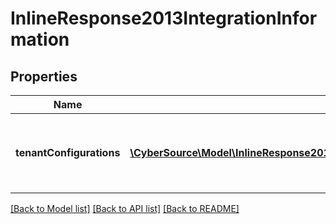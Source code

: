 # InlineResponse2013IntegrationInformation

## Properties
Name | Type | Description | Notes
------------ | ------------- | ------------- | -------------
**tenantConfigurations** | [**\CyberSource\Model\InlineResponse2013IntegrationInformationTenantConfigurations[]**](InlineResponse2013IntegrationInformationTenantConfigurations.md) | tenantConfigurations is an array of objects that includes the tenant information this merchant is associated with. | [optional] 

[[Back to Model list]](../README.md#documentation-for-models) [[Back to API list]](../README.md#documentation-for-api-endpoints) [[Back to README]](../README.md)


